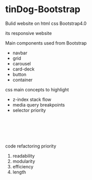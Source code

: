 # tinDog-Bootstrap


Bulid website on html css Bootstrap4.0 

its responsive website


Main components used from Bootstrap
* navbar
* grid
* carousel
* card-deck
* button
* container

css main concepts to highlight 
* z-index  stack flow
* media query breakpoints
* selector priority

<br><br><br><br>


code refactoring priority 
1. readability
2. modularity
3. efficiency
4. length
